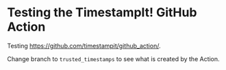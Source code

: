 # Testing the TimestampIt! GitHub Action

Testing https://github.com/timestampit/github_action/.

Change branch to `trusted_timestamps` to see what is created by the Action.

